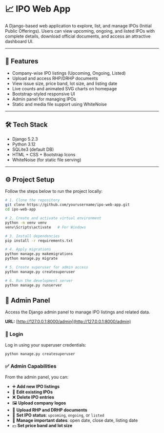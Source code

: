# 📈 IPO Web App

A Django-based web application to explore, list, and manage IPOs (Initial Public Offerings). Users can view upcoming, ongoing, and listed IPOs with complete details, download official documents, and access an attractive dashboard UI.

---

## 🚀 Features

- Company-wise IPO listings (Upcoming, Ongoing, Listed)
- Upload and access RHP/DRHP documents
- View issue size, price band, lot size, and listing date
- Live counts and animated SVG charts on homepage
- Bootstrap-styled responsive UI
- Admin panel for managing IPOs
- Static and media file support using WhiteNoise

---

## 🛠 Tech Stack

- Django 5.2.3
- Python 3.12
- SQLite3 (default DB)
- HTML + CSS + Bootstrap Icons
- WhiteNoise (for static file serving)

---

## ⚙️ Project Setup

Follow the steps below to run the project locally:

```bash
# 1. Clone the repository
git clone https://github.com/yourusername/ipo-web-app.git
cd ipo-web-app

# 2. Create and activate virtual environment
python -m venv venv
venv\Scripts\activate   # For Windows

# 3. Install dependencies
pip install -r requirements.txt

# 4. Apply migrations
python manage.py makemigrations
python manage.py migrate

# 5. Create superuser for admin access
python manage.py createsuperuser

# 6. Run the development server
python manage.py runserver
```
## 🔐 Admin Panel

Access the Django admin panel to manage IPO listings and related data.

**URL:** [http://127.0.0.1:8000/admin](http://127.0.0.1:8000/admin)

### 👤 Login

Log in using your superuser credentials:

```bash
python manage.py createsuperuser
```

### ✅ Admin Capabilities

From the admin panel, you can:

- ➕ **Add new IPO listings**
- 📝 **Edit existing IPOs**
- ❌ **Delete IPO entries**
- 🖼️ **Upload company logos**
- 📄 **Upload RHP and DRHP documents**
- 🎯 **Set IPO status**: `upcoming`, `ongoing`, or `listed`
- 📅 **Manage important dates**: open date, close date, listing date
- 💵 **Set price band and lot size**


